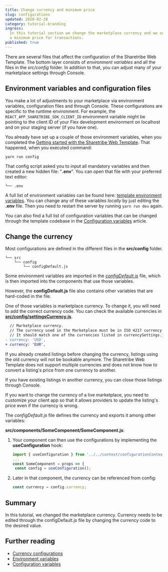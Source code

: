 ```yaml
---
title: Change currency and minimum price
slug: configurations
updated: 2020-02-28
category: tutorial-branding
ingress:
  In this tutorial section we change the marketplace currency and we set
  a minimum price for transactions.
published: true
---
```


There are several files that affect the configuration of the Sharetribe
Web Template. The bottom layer consists of _environment variables_ and
all the files in the _src/config_ folder. In addition to that, you can
adjust many of your marketplace settings through Console.

## Environment variables and configuration files

You make a lot of adjustments to your marketplace via environment
variables, configuration files and through Console. These configurations
are specific to the runtime environment. For example, the
`REACT_APP_SHARETRIBE_SDK_CLIENT_ID` environment variable might be
pointing to the client ID of your Flex development environment on
localhost and on your staging server (if you have one).

You already have set up a couple of those environment variables, when
you completed the
[Getting started with the Sharetribe Web Template](/introduction/getting-started-with-web-template/).
That happened, when you executed command:

```shell
yarn run config
```

That config script asked you to input all mandatory variables and then
created a new hidden file: "**.env**". You can open that file with your
preferred text editor:

```shell
└── .env
```

A full list of environment variables can be found here:
[template environment variables](/ftw/ftw-env/). You can change any of
these variables _locally_ by just editing the **.env** file. Then you
need to restart the server by running `yarn run dev` again.

You can also find a full list of configuration variables that can be
changed through the template codebase in the
[Configuration variables](/ftw/configuration/) article.

## Change the currency

Most configurations are defined in the different files in the
**src/config** folder.

```shell
└── src
    └── config
        └── configDefault.js
```

Some environment variables are imported in the
[_configDefault.js_](https://github.com/sharetribe/web-template/blob/main/src/config/configDefault.js)
file, which is then imported into the components that use those
variables.

However, the **configDefault.js** file also contains other variables
that are hard-coded in the file.

One of those variables is marketplace currency. To change it, you will
need to add the correct currency code. You can check the available
currencies in
[**src/config/settingsCurrency.js**](https://github.com/sharetribe/web-template/blob/main/src/config/settingsCurrency.js).

```diff
  // Marketplace currency.
  // The currency used in the Marketplace must be in ISO 4217 currency code. For example USD, EUR, CAD, AUD, etc. The default value is USD.
  // It should match one of the currencies listed in currencySettings.js
- currency: 'USD',
+ currency: 'EUR',
```

If you already created listings before changing the currency, listings
using the old currency will not be bookable anymore. The Sharetribe Web
Template does not support multiple currencies and does not know how to
convert a listing's price from one currency to another.

If you have existing listings in another currency, you can close those
listings through Console.

<info>

If you want to change the currency of a live marketplace, you need to
customize your client app so that it allows providers to update the
listing's price even if the currency is wrong.

</info>

<extrainfo title="Extra: how to import currency in a component file?">

The _configDefault.js_ file defines the currency and exports it among
other variables:

**src/components/SomeComponent/SomeComponent.js**:

1. Your component can then use the configurations by implementing the
   **useConfiguration** hook:

   ```js
   import { useConfiguration } from '../../context/configurationContext';
   ...
   const SomeComponent = props => {
    const config = useConfiguration();
   ```

2. Later in that component, the currency can be referenced from config:
   ```js
   const currency = config.currency;
   ```

</extrainfo>

## Summary

In this tutorial, we changed the marketplace currency. Currency needs to
be edited through the configDefault.js file by changing the currency
code to the desired value.

## Further reading

- [Currency configurations](/ftw/how-to-set-up-currency-in-ftw/)
- [Environment variables](/ftw/ftw-env/)
- [Configuration variables](/ftw/configuration/)
